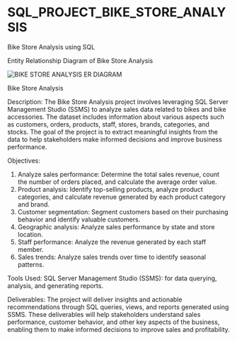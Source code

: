 # SQL_PROJECT_BIKE_STORE_ANALYSIS
Bike Store Analysis using SQL

Entity Relationship Diagram of Bike Store Analysis

![BIKE STORE ANALYSIS ER DIAGRAM](https://github.com/Jayram999/BIKE_STORE_ANALYSIS_SQL/assets/34366228/f283294e-662c-4d35-a3a2-7dc12b42b7a4)


Bike Store Analysis

Description:
The Bike Store Analysis project involves leveraging SQL Server Management Studio (SSMS) to analyze sales data related to bikes and bike accessories. The dataset includes information about various aspects such as customers, orders, products, staff, stores, brands, categories, and stocks. The goal of the project is to extract meaningful insights from the data to help stakeholders make informed decisions and improve business performance.

Objectives:
1. Analyze sales performance: Determine the total sales revenue, count the number of orders placed, and calculate the average order value.
2. Product analysis: Identify top-selling products, analyze product categories, and calculate revenue generated by each product category and brand.
3. Customer segmentation: Segment customers based on their purchasing behavior and identify valuable customers.
4. Geographic analysis: Analyze sales performance by state and store location.
5. Staff performance: Analyze the revenue generated by each staff member.
6. Sales trends: Analyze sales trends over time to identify seasonal patterns.

Tools Used:
SQL Server Management Studio (SSMS): for data querying, analysis, and generating reports.

Deliverables:
The project will deliver insights and actionable recommendations through SQL queries, views, and reports generated using SSMS. These deliverables will help stakeholders understand sales performance, customer behavior, and other key aspects of the business, enabling them to make informed decisions to improve sales and profitability.
